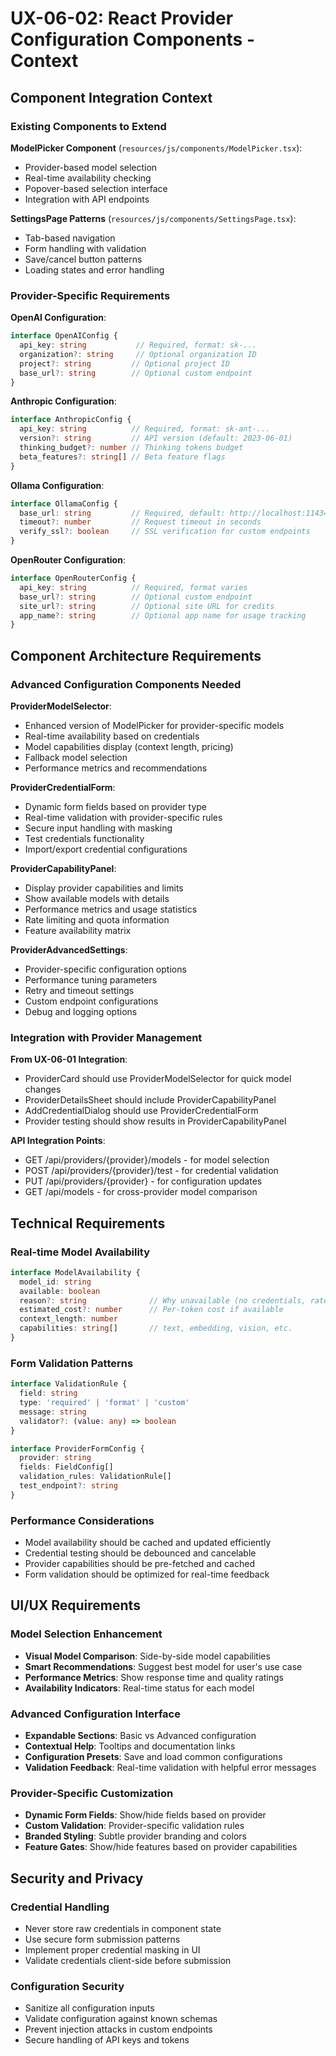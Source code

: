 # UX-06-02: React Provider Configuration Components - Context

## Component Integration Context

### Existing Components to Extend
**ModelPicker Component** (`resources/js/components/ModelPicker.tsx`):
- Provider-based model selection
- Real-time availability checking
- Popover-based selection interface
- Integration with API endpoints

**SettingsPage Patterns** (`resources/js/components/SettingsPage.tsx`):
- Tab-based navigation
- Form handling with validation
- Save/cancel button patterns
- Loading states and error handling

### Provider-Specific Requirements

**OpenAI Configuration**:
```typescript
interface OpenAIConfig {
  api_key: string           // Required, format: sk-...
  organization?: string     // Optional organization ID
  project?: string         // Optional project ID
  base_url?: string        // Optional custom endpoint
}
```

**Anthropic Configuration**:
```typescript
interface AnthropicConfig {
  api_key: string          // Required, format: sk-ant-...
  version?: string         // API version (default: 2023-06-01)
  thinking_budget?: number // Thinking tokens budget
  beta_features?: string[] // Beta feature flags
}
```

**Ollama Configuration**:
```typescript
interface OllamaConfig {
  base_url: string         // Required, default: http://localhost:11434
  timeout?: number         // Request timeout in seconds
  verify_ssl?: boolean     // SSL verification for custom endpoints
}
```

**OpenRouter Configuration**:
```typescript
interface OpenRouterConfig {
  api_key: string          // Required, format varies
  base_url?: string        // Optional custom endpoint
  site_url?: string        // Optional site URL for credits
  app_name?: string        // Optional app name for usage tracking
}
```

## Component Architecture Requirements

### Advanced Configuration Components Needed

**ProviderModelSelector**:
- Enhanced version of ModelPicker for provider-specific models
- Real-time availability based on credentials
- Model capabilities display (context length, pricing)
- Fallback model selection
- Performance metrics and recommendations

**ProviderCredentialForm**:
- Dynamic form fields based on provider type
- Real-time validation with provider-specific rules
- Secure input handling with masking
- Test credentials functionality
- Import/export credential configurations

**ProviderCapabilityPanel**:
- Display provider capabilities and limits
- Show available models with details
- Performance metrics and usage statistics
- Rate limiting and quota information
- Feature availability matrix

**ProviderAdvancedSettings**:
- Provider-specific configuration options
- Performance tuning parameters
- Retry and timeout settings
- Custom endpoint configurations
- Debug and logging options

### Integration with Provider Management

**From UX-06-01 Integration**:
- ProviderCard should use ProviderModelSelector for quick model changes
- ProviderDetailsSheet should include ProviderCapabilityPanel
- AddCredentialDialog should use ProviderCredentialForm
- Provider testing should show results in ProviderCapabilityPanel

**API Integration Points**:
- GET /api/providers/{provider}/models - for model selection
- POST /api/providers/{provider}/test - for credential validation
- PUT /api/providers/{provider} - for configuration updates
- GET /api/models - for cross-provider model comparison

## Technical Requirements

### Real-time Model Availability
```typescript
interface ModelAvailability {
  model_id: string
  available: boolean
  reason?: string              // Why unavailable (no credentials, rate limit, etc.)
  estimated_cost?: number      // Per-token cost if available
  context_length: number
  capabilities: string[]       // text, embedding, vision, etc.
}
```

### Form Validation Patterns
```typescript
interface ValidationRule {
  field: string
  type: 'required' | 'format' | 'custom'
  message: string
  validator?: (value: any) => boolean
}

interface ProviderFormConfig {
  provider: string
  fields: FieldConfig[]
  validation_rules: ValidationRule[]
  test_endpoint?: string
}
```

### Performance Considerations
- Model availability should be cached and updated efficiently
- Credential testing should be debounced and cancelable
- Provider capabilities should be pre-fetched and cached
- Form validation should be optimized for real-time feedback

## UI/UX Requirements

### Model Selection Enhancement
- **Visual Model Comparison**: Side-by-side model capabilities
- **Smart Recommendations**: Suggest best model for user's use case
- **Performance Metrics**: Show response time and quality ratings
- **Availability Indicators**: Real-time status for each model

### Advanced Configuration Interface
- **Expandable Sections**: Basic vs Advanced configuration
- **Contextual Help**: Tooltips and documentation links
- **Configuration Presets**: Save and load common configurations
- **Validation Feedback**: Real-time validation with helpful error messages

### Provider-Specific Customization
- **Dynamic Form Fields**: Show/hide fields based on provider
- **Custom Validation**: Provider-specific validation rules
- **Branded Styling**: Subtle provider branding and colors
- **Feature Gates**: Show/hide features based on provider capabilities

## Security and Privacy

### Credential Handling
- Never store raw credentials in component state
- Use secure form submission patterns
- Implement proper credential masking in UI
- Validate credentials client-side before submission

### Configuration Security
- Sanitize all configuration inputs
- Validate configuration against known schemas
- Prevent injection attacks in custom endpoints
- Secure handling of API keys and tokens